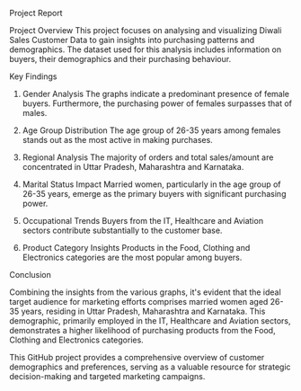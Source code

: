 Project Report

Project Overview
This project focuses on analysing and visualizing Diwali Sales Customer Data to gain insights into purchasing patterns and demographics. The dataset used for this analysis includes information on buyers, their demographics and their purchasing behaviour.

Key Findings

1. Gender Analysis
The graphs indicate a predominant presence of female buyers. Furthermore, the purchasing power of females surpasses that of males.

2. Age Group Distribution
The age group of 26-35 years among females stands out as the most active in making purchases.

3. Regional Analysis
The majority of orders and total sales/amount are concentrated in Uttar Pradesh, Maharashtra and Karnataka.

4. Marital Status Impact
Married women, particularly in the age group of 26-35 years, emerge as the primary buyers with significant purchasing power.

5. Occupational Trends
Buyers from the IT, Healthcare and Aviation sectors contribute substantially to the customer base.

6. Product Category Insights
Products in the Food, Clothing and Electronics categories are the most popular among buyers.

Conclusion

Combining the insights from the various graphs, it's evident that the ideal target audience for marketing efforts comprises married women aged 26-35 years, residing in Uttar Pradesh, Maharashtra and Karnataka. This demographic, primarily employed in the IT, Healthcare and Aviation sectors, demonstrates a higher likelihood of purchasing products from the Food, Clothing and Electronics categories.

This GitHub project provides a comprehensive overview of customer demographics and preferences, serving as a valuable resource for strategic decision-making and targeted marketing campaigns.

